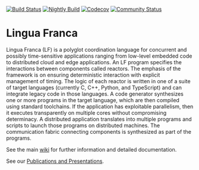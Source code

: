 [![Build Status](https://github.com/lf-lang/lingua-franca/workflows/CI/badge.svg)](https://github.com/lf-lang/lingua-franca/actions/)
[![Nightly Build](https://github.com/lf-lang/lingua-franca/actions/workflows/nightly-build.yml/badge.svg)](https://github.com/lf-lang/lingua-franca/actions/workflows/nightly-build.yml)
[![Codecov](https://codecov.io/gh/lf-lang/lingua-franca/branch/master/graph/badge.svg)](https://codecov.io/gh/lf-lang/lingua-franca)
[![Community Status](https://img.shields.io/badge/Community-online-blue)](https://community.lf-lang.org/)

# Lingua Franca

Lingua Franca (LF) is a polyglot coordination language for concurrent and possibly time-sensitive applications ranging from low-level embedded code to distributed cloud and edge applications. An LF program specifies the interactions between components called reactors. The emphasis of the framework is on ensuring deterministic interaction with explicit management of timing. The logic of each reactor is written in one of a suite of target languages (currently C, C++, Python, and TypeScript) and can integrate legacy code in those languages. A code generator synthesizes one or more programs in the target language, which are then compiled using standard toolchains. If the application has exploitable parallelism, then it executes transparently on multiple cores without compromising determinacy. A distributed application translates into multiple programs and scripts to launch those programs on distributed machines. The communication fabric connecting components is synthesized as part of the programs.

See the main [wiki](https://github.com/icyphy/lingua-franca/wiki) for further information and detailed documentation.

See our [Publications and Presentations](https://github.com/icyphy/lingua-franca/wiki/Publications-and-Presentations).

